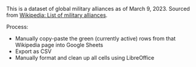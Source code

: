 This is a dataset of global military alliances as of March 9, 2023. Sourced from [Wikipedia: List of military alliances](https://en.wikipedia.org/wiki/List_of_military_alliances).

Process:
 * Manually copy-paste the green (currently active) rows from that Wikipedia page into Google Sheets
 * Export as CSV
 * Manually format and clean up all cells using LibreOffice
